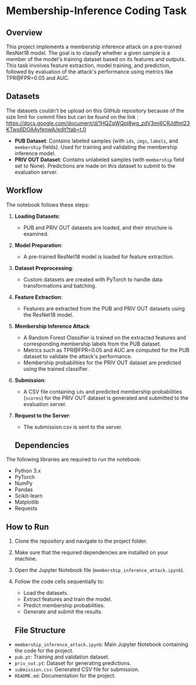 # Membership-Inference Coding Task

## Overview

This project implements a membership inference attack on a pre-trained ResNet18 model. The goal is to classify whether a given sample is a member of the model's training dataset based on its features and outputs. This task involves feature extraction, model training, and prediction, followed by evaluation of the attack's performance using metrics like TPR@FPR=0.05 and AUC.

## Datasets
The datasets couldn't be upload on this GitHub repository because of the size limit for commit files but can be found on the link : https://docs.google.com/document/d/1HQZqWQpI8wg_zdV3mi6CRJdfml23KTws6DOAAyfenwA/edit?tab=t.0 
- **PUB Dataset**: Contains labeled samples (with `ids`, `imgs`, `labels`, and `membership` fields). Used for training and validating the membership inference model.
- **PRIV OUT Dataset**: Contains unlabeled samples (with `membership` field set to None). Predictions are made on this dataset to submit to the evaluation server.

## Workflow
The notebook follows these steps:

1. **Loading Datasets**:
   - PUB and PRIV OUT datasets are loaded, and their structure is examined.

2. **Model Preparation**:
   - A pre-trained ResNet18 model is loaded for feature extraction.

3. **Dataset Preprocessing**:
   - Custom datasets are created with PyTorch to handle data transformations and batching.

4. **Feature Extraction**:
   - Features are extracted from the PUB and PRIV OUT datasets using the ResNet18 model.

5. **Membership Inference Attack**:
   - A Random Forest Classifier is trained on the extracted features and corresponding membership labels from the PUB dataset.
   - Metrics such as TPR@FPR=0.05 and AUC are computed for the PUB dataset to validate the attack's performance.
   - Membership probabilities for the PRIV OUT dataset are predicted using the trained classifier.

6. **Submission**:
   - A CSV file containing `ids` and predicted membership probabilities (`scores`) for the PRIV OUT dataset is generated and submitted to the evaluation server.

7. **Request to the Server**:
	- The submission.csv is sent to the server.

	## Dependencies
The following libraries are required to run the notebook:
- Python 3.x
- PyTorch
- NumPy
- Pandas
- Scikit-learn
- Matplotlib
- Requests


## How to Run
1. Clone the repository and navigate to the project folder.
2. Make sure that the required dependencies are installed on your machine.
3. Open the Jupyter Notebook file (`membership_inference_attack.ipynb`).
4. Follow the code cells sequentially to:
   - Load the datasets.
   - Extract features and train the model.
   - Predict membership probabilities.
   - Generate and submit the results.

   ## File Structure
- `membership_inference_attack.ipynb`: Main Jupyter Notebook containing the code for the project.
- `pub.pt`: Training and validation dataset.
- `priv_out.pt`: Dataset for generating predictions.
- `submission.csv`: Generated CSV file for submission.
- `README.md`: Documentation for the project.


